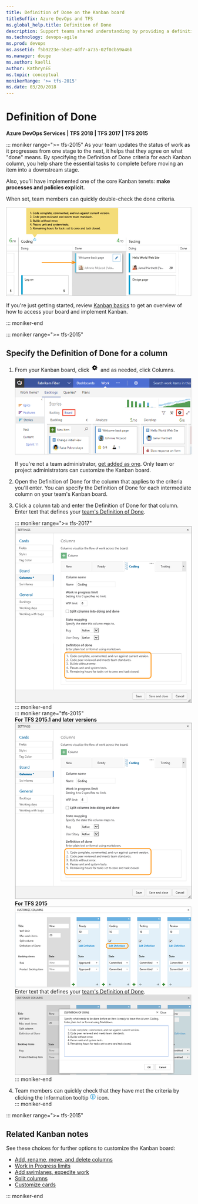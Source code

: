 ```yaml
---
title: Definition of Done on the Kanban board
titleSuffix: Azure DevOps and TFS
ms.global_help.title: Definition of Done
description: Support teams shared understanding by providing a definition for what "done" means for each column of the Kanban board  
ms.technology: devops-agile
ms.prod: devops
ms.assetid: f5b9223e-5be2-4df7-a735-02f0cb59a46b
ms.manager: douge
ms.author: kaelli
author: KathrynEE
ms.topic: conceptual
monikerRange: '>= tfs-2015'
ms.date: 03/20/2018
---
```



# Definition of Done

**Azure DevOps Services | TFS 2018 | TFS 2017 | TFS 2015**

::: moniker range=">= tfs-2015"
As your team updates the status of work as it progresses from one stage to the next, it helps that they agree on what "done" means. By specifying the Definition of Done criteria for each Kanban column, you help share the essential tasks to complete before moving an item into a downstream stage. 

Also, you'll have implemented one of the core Kanban tenets: **make processes and policies explicit.**

When set, team members can quickly double-check the done criteria.

![Definition of Done](_img/ALM_DD_IntroImage.png)

If you're just getting started, review [Kanban basics](kanban-basics.md) to get an overview of how to access your board and implement Kanban.

::: moniker-end 

::: moniker range=">= tfs-2015" 
## Specify the Definition of Done for a column

1. From your Kanban board, click ![settings icon](../_img/icons/team-settings-gear-icon.png) and as needed, click Columns.  

	![Kanban board, open common configuration settings](../../boards/boards/_img/customize-cards/open-config-dialog.png)

	If you're not a team administrator, [get added as one](../../organizations/settings/add-team-administrator.md). Only team or project administrators can customize the Kanban board.

2. Open the Definition of Done for the column that applies to the criteria you'll enter. You can specify the Definition of Done for each intermediate column on your team's Kanban board.

3. 	Click a column tab and enter the Definition of Done for that column. Enter text that defines your [team's Definition of Done](#definition-of-done).    

    ::: moniker range=">= tfs-2017"	    
    <img src="_img/vso-kanban-board-definition-of-done-no-tags.png" alt="Kanban board, Coding column tab, Definition of done]" style="border: 1px solid #C3C3C3;" />    
    ::: moniker-end   
    ::: moniker range="tfs-2015"   
    **For TFS 2015.1 and later versions**    
    <img src="_img/vso-kanban-board-definition-of-done-no-tags.png"   alt="Kanban board, Coding column tab, Definition of done]" style="border: 1px solid #C3C3C3;" />     
	**For TFS 2015**  
	![Edit Definition](_img/ALM_DD_EditDefinition.png)    	 
	Enter text that defines your [team's Definition of Done](#definition-of-done).    
	![Definition Text](_img/ALM_DD_DefinitionText.png)  
    ::: moniker-end     
4. Team members can quickly check that they have met the criteria by clicking the Information tooltip ![Info Icon](_img/ALM_DD_InfoIcon.png) icon.  
::: moniker-end  

::: moniker range=">= tfs-2015"   
## Related Kanban notes
See these choices for further options to customize the Kanban board:

- [Add, rename, move, and delete columns ](add-columns.md)
- [Work in Progress limits](wip-limits.md)  
- [Add swimlanes, expedite work](expedite-work.md)
- [Split columns](split-columns.md) 
- [Customize cards ](../../boards/boards/customize-cards.md)

::: moniker-end

